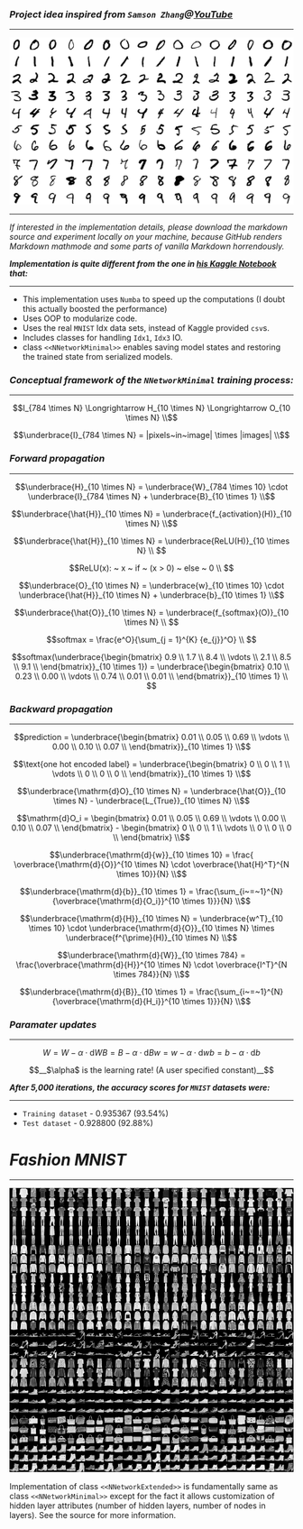 ### ___Project idea inspired from `Samson Zhang`@[YouTube](https://www.youtube.com/watch?v=w8yWXqWQYmU)___
-------------
![MNIST](./images/MnistExamplesModified.png)      

-------------

_If interested in the implementation details, please download the markdown source and experiment locally on your machine, because GitHub renders Markdown mathmode and some parts of vanilla Markdown horrendously._


___Implementation is quite different from the one in [his Kaggle Notebook](https://www.kaggle.com/code/wwsalmon/simple-mnist-nn-from-scratch-numpy-no-tf-keras/notebook) that:___

--------------
- This implementation uses `Numba` to speed up the computations (I doubt this actually boosted the performance)
- Uses OOP to modularize code.
- Uses the real `MNIST` Idx data sets, instead of Kaggle provided `csv`s.
- Includes classes for handling `Idx1`, `Idx3` IO.
- class `<<NNetworkMinimal>>` enables saving model states and restoring the trained state from serialized models.


### ___Conceptual framework of the `NNetworkMinimal` training process:___
---------------------

```math
I_{784 \times N} \Longrightarrow H_{10 \times N} \Longrightarrow O_{10 \times N} \\
```
```math
\underbrace{I}_{784 \times N} = |pixels~in~image| \times |images| \\
```
                
### ___Forward propagation___
---------------------

```math
\underbrace{H}_{10 \times N} = \underbrace{W}_{784 \times 10} \cdot \underbrace{I}_{784 \times N} + \underbrace{B}_{10 \times 1} \\
```
```math
\underbrace{\hat{H}}_{10 \times N} = \underbrace{f_{activation}(H)}_{10 \times N} \\
```
```math
\underbrace{\hat{H}}_{10 \times N} = \underbrace{ReLU(H)}_{10 \times N} \\      
```
```math
ReLU(x): ~ x ~ if ~ (x > 0) ~ else ~ 0 \\        
```
```math
\underbrace{O}_{10 \times N} = \underbrace{w}_{10 \times 10} \cdot \underbrace{\hat{H}}_{10 \times N} + \underbrace{b}_{10 \times 1} \\
```
```math
\underbrace{\hat{O}}_{10 \times N} = \underbrace{f_{softmax}(O)}_{10 \times N} \\                 
```
```math
softmax = \frac{e^O}{\sum_{j = 1}^{K} {e_{j}}^O} \\         
```
```math
softmax(\underbrace{\begin{bmatrix}
0.9 \\
1.7 \\
8.4 \\
\vdots \\
2.1 \\
8.5 \\
9.1 \\
\end{bmatrix}}_{10 \times 1}) = 
\underbrace{\begin{bmatrix}
0.10 \\
0.23 \\
0.00 \\
\vdots \\
0.74 \\
0.01 \\
0.01 \\
\end{bmatrix}}_{10 \times 1} \\             
```

### ___Backward propagation___
---------------

```math
prediction = \underbrace{\begin{bmatrix}
0.01 \\
0.05 \\
0.69 \\
\vdots \\
0.00 \\
0.10 \\
0.07 \\
\end{bmatrix}}_{10 \times 1} \\
```
```math
\text{one hot encoded label} = \underbrace{\begin{bmatrix}
0 \\
0 \\
1 \\
\vdots \\
0 \\
0 \\
0 \\
\end{bmatrix}}_{10 \times 1} \\
```
```math
\underbrace{\mathrm{d}O}_{10 \times N} = \underbrace{\hat{O}}_{10 \times N} - \underbrace{L_{True}}_{10 \times N} \\
```
```math
\mathrm{d}O_i = \begin{bmatrix}
0.01 \\
0.05 \\
0.69 \\
\vdots \\
0.00 \\
0.10 \\
0.07 \\
\end{bmatrix} - \begin{bmatrix}
0 \\
0 \\
1 \\
\vdots \\
0 \\
0 \\
0 \\
\end{bmatrix} \\
```
```math
\underbrace{\mathrm{d}{w}}_{10 \times 10} = \frac{  \overbrace{\mathrm{d}{O}}^{10 \times N} \cdot   \overbrace{\hat{H}^T}^{N \times 10}}{N} \\
```
```math
\underbrace{\mathrm{d}{b}}_{10 \times 1} =  \frac{\sum_{i~=~1}^{N}{\overbrace{\mathrm{d}{O_i}}^{10 \times 1}}}{N} \\
```
```math
\underbrace{\mathrm{d}{H}}_{10 \times N} = \underbrace{w^T}_{10 \times 10} \cdot \underbrace{\mathrm{d}{O}}_{10 \times N} \times \underbrace{f^{\prime}(H)}_{10 \times N} \\
```
```math
\underbrace{\mathrm{d}{W}}_{10 \times 784} = \frac{\overbrace{\mathrm{d}{H}}^{10 \times N} \cdot \overbrace{I^T}^{N \times 784}}{N} \\
```
```math
\underbrace{\mathrm{d}{B}}_{10 \times 1} = \frac{\sum_{i~=~1}^{N}{\overbrace{\mathrm{d}{H_i}}^{10 \times 1}}}{N} \\
```


### ___Paramater updates___
---------------------

```math
W = W - \alpha \cdot \mathrm{d}{W}
B = B - \alpha \cdot \mathrm{d}{B}
w = w - \alpha \cdot \mathrm{d}{w}
b = b - \alpha \cdot \mathrm{d}{b}
```
```math
__$\alpha$ is the learning rate! (A user specified constant)__
```

___After 5,000 iterations, the accuracy scores for `MNIST` datasets were:___

-------------
- `Training dataset` - 0.935367 (93.54%)
- `Test dataset` - 0.928800 (92.88%)

# ___Fashion MNIST___
---------------

![Fashion-MNIST](./images/fashion-mnist-sprite.png)

Implementation of class `<<NNetworkExtended>>` is fundamentally same as class `<<NNetworkMinimal>>` except for the fact it allows customization of hidden layer attributes (number of hidden layers, number of nodes in layers). See the source for more information.